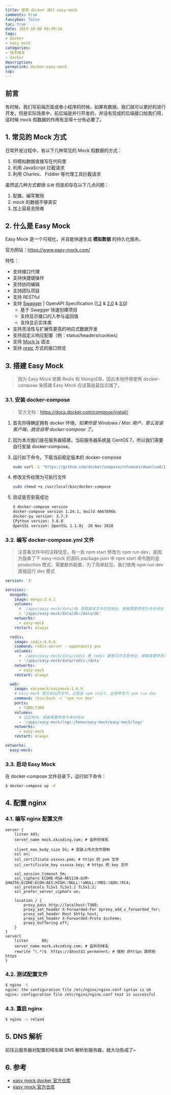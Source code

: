 ```yaml
---
title: 使用 docker 运行 easy-mock
comments: true
fancybox: false
toc: true
date: 2019-10-08 09:49:36
tags:
- docker
- easy mock
categories:
- 技术相关
- docker
description:
permalink: docker-easy-mock
top:
---
```

## 前言

有时候，我们写前端页面或者小程序的时候，如果有数据，我们就可以更好的进行开发，但是实际场景中，前后端是并行开发的，并没有现成的后端接口给我们用，这时候 mock 假数据的作用有显得十分有必要了。

<!--more-->

## 1. 常见的 Mock 方式

日常开发过程中，有以下几种常见的 Mock 假数据的方式：

1. 将模拟数据直接写在代码里
2. 利用 JavaScript 拦截请求
3. 利用 Charles、 Fiddler 等代理工具拦截请求

虽然这几种方式都很 `实用` 但是却存在以下几点问题：

1. 配置、编写繁琐
2. mock 的数据不够真实
3. 加上容易去除难

## 2. 什么是 Easy Mock

Easy Mock 是一个可视化，并且能快速生成 **模拟数据** 的持久化服务。 

官方网站：https://www.easy-mock.com/

特性：

- 支持接口代理
- 支持快捷键操作
- 支持协同编辑
- 支持团队项目
- 支持 RESTful
- 支持 [Swagger](https://swagger.io/) | OpenAPI Specification ([1.2](https://github.com/OAI/OpenAPI-Specification/blob/master/versions/1.2.md) & [2.0](https://github.com/OAI/OpenAPI-Specification/blob/master/versions/2.0.md) & [3.0](https://github.com/OAI/OpenAPI-Specification/blob/master/versions/3.0.0.md))
  - 基于 Swagger 快速创建项目
  - 支持显示接口的入参与返回值
  - 支持显示实体类
- 支持灵活性与扩展性更高的响应式数据开发
- 支持自定义响应配置（例：status/headers/cookies）
- 支持 [Mock.js](http://mockjs.com/) 语法
- 支持 [restc](https://github.com/ElemeFE/restc) 方式的接口预览

## 3. 搭建 Easy Mock

> 因为 Easy Mock 依赖 Redis 和 MongoDB，因此本地环境使用 docker-compose 来搭建 Easy Mock 应该算是最佳实践了。

### 3.1. 安装 docker-compose

> 官方文档：https://docs.docker.com/compose/install/

1. 首先你得确定拥有 docker 环境，*如果你是 Windows / Mac 用户，那么安装客户端，就会自带 docker-compose 了*。

2. 因为本次我们是在服务器搭建，当前服务器系统是 CentOS 7，所以我们需要自行安装 docker-compose。

3. 运行如下命令，下载当前稳定版本的 docker-compose

   ```bash
   sudo curl -L "https://github.com/docker/compose/releases/download/1.24.1/docker-compose-$(uname -s)-$(uname -m)" -o /usr/local/bin/docker-compose
   ```

4. 修改文件权限为可执行文件

   ```bash
   sudo chmod +x /usr/local/bin/docker-compose
   ```

5. 验证是否安装成功

   ```bash
   $ docker-compose version                                                                             
   docker-compose version 1.24.1, build 4667896b
   docker-py version: 3.7.3
   CPython version: 3.6.8
   OpenSSL version: OpenSSL 1.1.0j  20 Nov 2018
   ```

### 3.2. 编写 docker-compose.yml 文件

> 注意看文件中的注释信息，有一处 npm start 修改为 npm run dev，是因为我看了下 easy-mock 的源码 package.json 中 npm start 命令跑的是 production 模式，需要额外配置，为了简单起见，我们使用 npm run dev 直接运行 dev 模式

```yaml
version: '3'

services:
  mongodb:
    image: mongo:3.4.1
    volumes:
      #  /apps/easy-mock/data/db 是数据库文件存放地址，根据需要修改为本地地址
      - '/apps/easy-mock/data/db:/data/db'
    networks:
      - easy-mock
    restart: always

  redis:
    image: redis:4.0.6
    command: redis-server --appendonly yes
    volumes:
      #  /apps/easy-mock/data/redis 是 redis 数据文件存放地址，根据需要修改为本地地址
      - '/apps/easy-mock/data/redis:/data'
    networks:
      - easy-mock
    restart: always

  web:
    image: easymock/easymock:1.6.0
    # easy-mock 官方给出的文件，这里是 npm start，这里修改为 npm run dev
    command: /bin/bash -c "npm run dev"
    ports:
      - 7300:7300
    volumes:
      # 日志地址，根据需要修改为本地地址
      - '/apps/easy-mock/logs:/home/easy-mock/easy-mock/logs'
    networks:
      - easy-mock
    restart: always

networks:
  easy-mock:
```

### 3.3. 启动 Easy Mock

在 docker-compose 文件目录下，运行如下命令：

```bash
$ docker-compose up -d
```

## 4. 配置 nginx

### 4.1. 编写 nginx 配置文件

```nginx
server {
    listen 443;
    server_name mock.xkcoding.com; # 监听的域名
    
    client_max_body_size 5G; # 突破上传大文件限制
    ssl on;
    ssl_certificate xxxxxx.pem; # https 的 pem 文件
    ssl_certificate_key xxxxxx.key; # https 的 key 文件

    ssl_session_timeout 5m;
    ssl_ciphers ECDHE-RSA-AES128-GCM-SHA256:ECDHE:ECDH:AES:HIGH:!NULL:!aNULL:!MD5:!ADH:!RC4;
    ssl_protocols TLSv1 TLSv1.1 TLSv1.2;
    ssl_prefer_server_ciphers on;

    location / {
        proxy_pass http://localhost:7300;
        proxy_set_header X-Forwarded-For $proxy_add_x_forwarded_for;
        proxy_set_header Host $http_host;
        proxy_set_header X-Forwarded-Proto $scheme;
        proxy_buffering off;
    }
}
server{
    listen      80;
    server_name mock.xkcoding.com; # 监听的域名
    rewrite ^(.*)$  https://$host$1 permanent; # 强制 非https 跳转到 https
}
```

### 4.2. 测试配置文件

```bash
$ nginx -t
nginx: the configuration file /etc/nginx/nginx.conf syntax is ok
nginx: configuration file /etc/nginx/nginx.conf test is successful
```

### 4.3. 重启 nginx

```bash
$ nginx -s reload
```

## 5. DNS 解析

前往云服务器对配置的域名做 DNS 解析到服务器，就大功告成了~

## 6. 参考

- [easy mock docker 官方仓库](https://github.com/easy-mock/easy-mock-docker)
- [easy mock 官方仓库](https://github.com/easy-mock/easy-mock)